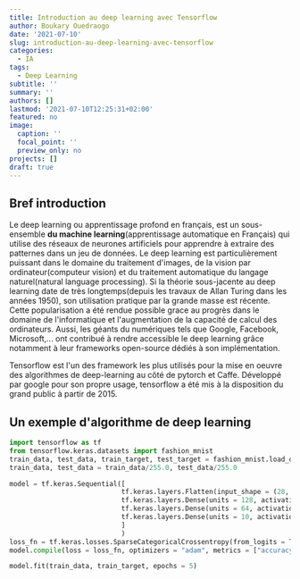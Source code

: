 ```yaml
---
title: Introduction au deep learning avec Tensorflow
author: Boukary Ouedraogo
date: '2021-07-10'
slug: introduction-au-deep-learning-avec-tensorflow
categories:
  - IA
tags:
  - Deep Learning
subtitle: ''
summary: ''
authors: []
lastmod: '2021-07-10T12:25:31+02:00'
featured: no
image:
  caption: ''
  focal_point: ''
  preview_only: no
projects: []
draft: true
---
```

## Bref introduction
Le deep learning ou apprentissage profond en français, est un sous-ensemble **du machine learning**(apprentissage automatique en Français) qui utilise des réseaux de neurones artificiels pour apprendre à extraire des patternes dans un jeu de données. Le deep learning est particulièrement puissant dans le domaine du traitement d'images, de la vision par ordinateur(computeur vision) et du traitement automatique du langage naturel(natural language processing).
Si la théorie sous-jacente au deep learning date de très longtemps(depuis les travaux de Allan Turing dans les années 1950), son utilisation pratique par la grande masse est récente. Cette popularisation a été rendue possible grace au progrès dans le domaine de l'informatique et l'augmentation de la capacité de calcul des ordinateurs.
Aussi, les géants du numériques tels que Google, Facebook, Microsoft,... ont contribué à rendre accessible le deep learning grâce notamment à leur frameworks open-source dédiés à son implémentation. 

Tensorflow est l'un des framework les plus utilisés pour la mise en oeuvre des algorithmes de deep-learning au côté de pytorch et Caffe. Développé par google pour son propre usage, tensorflow a été mis à la disposition du grand public à partir de 2015. 

## Un exemple d'algorithme de deep learning
```python
import tensorflow as tf
from tensorflow.keras.datasets import fashion_mnist
train_data, test_data, train_target, test_target = fashion_mnist.load_data()
train_data, test_data = train_data/255.0, test_data/255.0 

model = tf.keras.Sequential([
                            tf.keras.layers.Flatten(input_shape = (28, 28)),
                            tf.keras.layers.Dense(units = 128, activation = "relu"),
                            tf.keras.layers.Dense(units = 64, activation = "relu"),
                            tf.keras.layers.Dense(units = 10, activation = "softmax")
                            ]
                            )
loss_fn = tf.keras.losses.SparseCategoricalCrossentropy(from_logits = True)                            
model.compile(loss = loss_fn, optimizers = "adam", metrics = ["accuracy"])

model.fit(train_data, train_target, epochs = 5)
```







